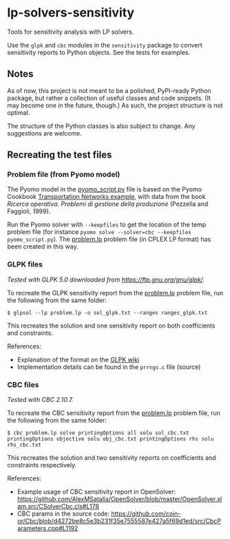 # lp-solvers-sensitivity

Tools for sensitivity analysis with LP solvers.

Use the `glpk` and `cbc` modules in the `sensitivity` package to convert sensitivity reports to Python objects.
See the tests for examples.

## Notes

As of now, this project is not meant to be a polished, PyPI-ready Python package, but rather a collection of useful classes and code snippets. 
(It may become one in the future, though.)
As such, the project structure is not optimal.

The structure of the Python classes is also subject to change.
Any suggestions are welcome.

## Recreating the test files

### Problem file (from Pyomo model)

The Pyomo model in the [pyomo_script.py](sensitivity/tests/pyomo_script.py) file is based on the Pyomo Cookbook [Transportation Networks example](https://jckantor.github.io/ND-Pyomo-Cookbook/notebooks/03.01-Transportation-Networks.html),
with data from the book _Ricerca operativa. Problemi di gestione della produzione_ (Pezzella and Faggioli, 1999).

Run the Pyomo solver with `--keepfiles` to get the location of the temp problem file (for instance `pyomo solve --solver=cbc --keepfiles pyomo_script.py`).
The [problem.lp](sensitivity/tests/files/problem.lp) problem file (in CPLEX LP format) has been created in this way.

### GLPK files

_Tested with GLPK 5.0 downloaded from https://ftp.gnu.org/gnu/glpk/._

To recreate the GLPK sensitivity report from the [problem.lp](sensitivity/tests/files/problem.lp) problem file, run the following from the same folder:

`$ glpsol --lp problem.lp -o sol_glpk.txt --ranges ranges_glpk.txt`

This recreates the solution and one sensitivity report on both coefficients and constraints.

References:

- Explanation of the format on the [GLPK wiki](https://en.wikibooks.org/wiki/GLPK/Solution_information#Sensitivity_analysis_report)
- Implementation details can be found in the `prrngs.c` file (source)

### CBC files

_Tested with CBC 2.10.7._

To recreate the CBC sensitivity report from the [problem.lp](sensitivity/tests/files/problem.lp) problem file, run the following from the same folder:

`$ cbc problem.lp solve printingOptions all solu sol_cbc.txt printingOptions objective solu obj_cbc.txt printingOptions rhs solu rhs_cbc.txt`

This recreates the solution and two sensitivity reports on coefficients and constraints respectively.

References:

- Example usage of CBC sensitivity report in OpenSolver: https://github.com/AlexMSatalia/OpenSolver/blob/master/OpenSolver.xlam.src/CSolverCbc.cls#L178
- CBC params in the source code: https://github.com/coin-or/Cbc/blob/d4272be8c5e3b231f35e7555587e427a5f69d1ed/src/CbcParameters.cpp#L1192
